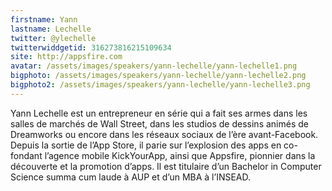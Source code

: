 ```yaml
---
firstname: Yann 
lastname: Lechelle
twitter: @ylechelle
twitterwiddgetid: 316273816215109634
site: http://appsfire.com
avatar: /assets/images/speakers/yann-lechelle/yann-lechelle1.png
bigphoto: /assets/images/speakers/yann-lechelle/yann-lechelle2.png
bigphoto2: /assets/images/speakers/yann-lechelle/yann-lechelle3.png
---
```


Yann Lechelle est un entrepreneur en série qui a fait ses armes dans les salles de marchés de Wall Street, dans les studios de dessins animés de Dreamworks ou encore dans les réseaux sociaux de l’ère avant-Facebook.
Depuis la sortie de l’App Store, il parie sur l’explosion des apps en co-fondant l’agence mobile KickYourApp, ainsi que Appsfire, pionnier dans la découverte et la promotion d’apps.
Il est titulaire d’un Bachelor in Computer Science summa cum laude à AUP et d’un MBA à l’INSEAD.
